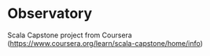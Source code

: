 # Observatory
Scala Capstone project from Coursera (https://www.coursera.org/learn/scala-capstone/home/info)
